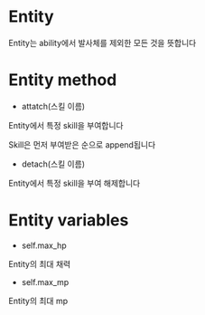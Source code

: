 # Entity
Entity는 ability에서 발사체를 제외한 모든 것을 뜻합니다

# Entity method

- attatch(스킬 이름)

Entity에서 특정 skill을 부여합니다

Skill은 먼저 부여받은 순으로 append됩니다

- detach(스킬 이름)

Entity에서 특정 skill을 부여 해제합니다


# Entity variables

- self.max_hp

Entity의 최대 채력

- self.max_mp

Entity의 최대 mp
